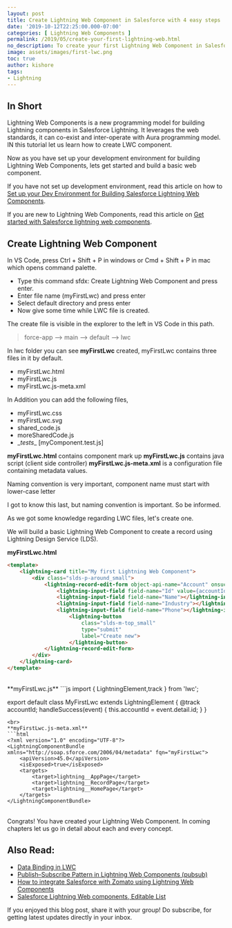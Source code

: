 ```yaml
---
layout: post
title: Create Lightning Web Component in Salesforce with 4 easy steps
date: '2019-10-12T22:25:00.000-07:00'
categories: [ Lightning Web Components ]
permalink: /2019/05/create-your-first-lightning-web.html
no_description: To create your first Lightning Web Component in Salesforce Lightning. In VS Code, press Ctrl + Shift + P in windows or Cmd + Shift + P in mac which opens command palette. Type sfdx Create Lightning Web Component.
image: assets/images/first-lwc.png
toc: true
author: kishore
tags:
- Lightning
---
```

## In Short
Lightning Web Components is a new programming model for building Lightning components in Salesforce Lightning. It leverages the web standards, it can co-exist and inter-operate with Aura programming model. IN this tutorial let us learn how to create LWC component.

Now as you have set up your development environment for building Lightning Web Components, lets get started and build a basic web component.

If you have not set up development environment, read this article on how to [Set up your Dev Environment for Building Salesforce Lightning Web Components](/2019/05/set-up-your-dev-environment-for.html).  

If you are new to Lightning Web Components, read this article on [Get started with Salesforce lightning web components](/2019/05/get-started-with-salesforce-lightning.html).

## Create Lightning Web Component
In VS Code, press Ctrl + Shift + P in windows or Cmd + Shift + P in mac which opens command palette. 

- Type this command sfdx: Create Lightning Web Component and press enter.
- Enter file name (myFirstLwc) and press enter
- Select default directory and press enter
- Now give some time while LWC file is created.

The create file is visible in the explorer to the left in VS Code in this path.

> force-app --> main --> default --> lwc

In lwc folder you can see __myFirstLwc__ created, myFirstLwc contains three files in it by default.

- myFirstLwc.html
- myFirstLwc.js
- myFirstLwc.js-meta.xml

In Addition you can add the following files,

- myFirstLwc.css
- myFirstLwc.svg
- shared_code.js
- moreSharedCode.js
- \__tests__  [myComponent.test.js]

**myFirstLwc.html** contains component mark up
**myFirstLwc.js** contains java script (client side controller)
**myFirstLwc.js-meta.xml** is a configuration file containing metadata values.

Naming convention is very important, component name must start with lower-case letter

I got to know this last, but naming convention is important. So be informed.

As we got some knowledge regarding LWC files, let's create one.

We will build a basic Lightning Web Component to create a record using Lightning Design Service (LDS).

**myFirstLwc.html**
```html
<template>
    <lightning-card title="My first Lightning Web Component">
        <div class="slds-p-around_small">
            <lightning-record-edit-form object-api-name="Account" onsuccess={handleSuccess}>
                <lightning-input-field field-name="Id" value={accountId}></lightning-input-field>
                <lightning-input-field field-name="Name"></lightning-input-field>
                <lightning-input-field field-name="Industry"></lightning-input-field>
                <lightning-input-field field-name="Phone"></lightning-input-field><br></br>
                    <lightning-button
                        class="slds-m-top_small"
                        type="submit"
                        label="Create new">
                    </lightning-button>
            </lightning-record-edit-form>
        </div>
    </lightning-card>
</template>
```
<br>
**myFirstLwc.js**
```js
import { LightningElement,track } from 'lwc';


export default class MyFirstLwc extends LightningElement {
    @track accountId;
    handleSuccess(event) {
        this.accountId = event.detail.id;
    }
}
```
<br>
**myFirstLwc.js-meta.xml**
```html
<?xml version="1.0" encoding="UTF-8"?>
<LightningComponentBundle xmlns="http://soap.sforce.com/2006/04/metadata" fqn="myFirstLwc">
    <apiVersion>45.0</apiVersion>
    <isExposed>true</isExposed>
    <targets>
        <target>lightning__AppPage</target>
        <target>lightning__RecordPage</target>
        <target>lightning__HomePage</target>
    </targets>   
</LightningComponentBundle>
```
<br>
Congrats! You have created your Lightning Web Component. In coming chapters let us go in detail about each and every concept.

## Also Read:
- [Data Binding in LWC](/2019/05/data-binding-in-lwc.html)
- [Publish–Subscribe Pattern in Lightning Web Components (pubsub)](/2019/04/publishsubscribe-pattern-in-lightning.html)
- [How to integrate Salesforce with Zomato using Lightning Web Components](/2019/04/how-to-integrate-salesforce-with-zomato.html)
- [Salesforce Lightning Web components, Editable List](/2019/04/blog-post.html)

If you enjoyed this blog post, share it with your group!
Do subscribe, for getting latest updates directly in your inbox.